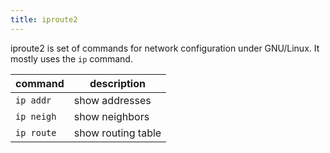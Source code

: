 ```yaml
---
title: iproute2
---
```

iproute2 is set of commands for network configuration under GNU/Linux. It mostly uses the `ip` command.



| command        | description |
|----------------|-------------|
| `ip addr`      | show addresses |
| `ip neigh`     | show neighbors |
| `ip route`     | show routing table |
